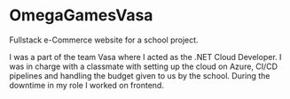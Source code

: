 # OmegaGamesVasa 
Fullstack e-Commerce website for a school project.

I was a part of the team Vasa where I acted as the .NET Cloud Developer. I was in charge with a classmate with setting up the cloud on Azure, CI/CD pipelines and handling the budget given to us by the school. During the downtime in my role I worked on frontend.
